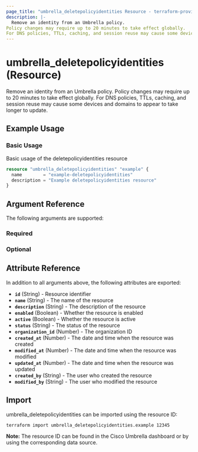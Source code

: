 ```yaml
---
page_title: "umbrella_deletepolicyidentities Resource - terraform-provider-umbrella"
description: |-
  Remove an identity from an Umbrella policy.
Policy changes may require up to 20 minutes to take effect globally.
For DNS policies, TTLs, caching, and session reuse may cause some devices and domains to appear to take longer to update.
---
```


# umbrella_deletepolicyidentities (Resource)

Remove an identity from an Umbrella policy.
Policy changes may require up to 20 minutes to take effect globally.
For DNS policies, TTLs, caching, and session reuse may cause some devices and domains to appear to take longer to update.

## Example Usage


### Basic Usage

Basic usage of the deletepolicyidentities resource

```terraform
resource "umbrella_deletepolicyidentities" "example" {
  name        = "example-deletepolicyidentities"
  description = "Example deletepolicyidentities resource"
}
```



## Argument Reference

The following arguments are supported:

### Required



### Optional



## Attribute Reference

In addition to all arguments above, the following attributes are exported:

- **`id`** (String) - Resource identifier
- **`name`** (String) - The name of the resource
- **`description`** (String) - The description of the resource
- **`enabled`** (Boolean) - Whether the resource is enabled
- **`active`** (Boolean) - Whether the resource is active
- **`status`** (String) - The status of the resource
- **`organization_id`** (Number) - The organization ID
- **`created_at`** (Number) - The date and time when the resource was created
- **`modified_at`** (Number) - The date and time when the resource was modified
- **`updated_at`** (Number) - The date and time when the resource was updated
- **`created_by`** (String) - The user who created the resource
- **`modified_by`** (String) - The user who modified the resource



## Import

umbrella_deletepolicyidentities can be imported using the resource ID:

```shell
terraform import umbrella_deletepolicyidentities.example 12345
```

**Note:** The resource ID can be found in the Cisco Umbrella dashboard or by using the corresponding data source.


